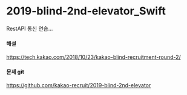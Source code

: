 # 2019-blind-2nd-elevator_Swift
RestAPI 통신 연습...

#### 해설
https://tech.kakao.com/2018/10/23/kakao-blind-recruitment-round-2/

#### 문제 git
https://github.com/kakao-recruit/2019-blind-2nd-elevator
